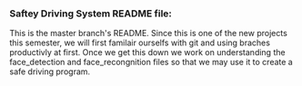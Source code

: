 ### Saftey Driving System README file: ###
This is the master branch's README. Since this is one of the new projects this semester, we will first familair ourselfs with git and using braches productivly at first. 
Once we get this down we work on understanding the face_detection and face_recongnition files so that we may use it to create a safe driving program. 

